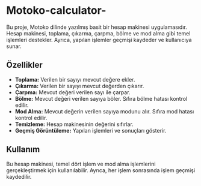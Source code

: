 # Motoko-calculator-

Bu proje, Motoko dilinde yazılmış basit bir hesap makinesi uygulamasıdır. Hesap makinesi, toplama, çıkarma, çarpma, bölme ve mod alma gibi temel işlemleri destekler. Ayrıca, yapılan işlemler geçmişi kaydeder ve kullanıcıya sunar.

## Özellikler

- **Toplama:** Verilen bir sayıyı mevcut değere ekler.
- **Çıkarma:** Verilen bir sayıyı mevcut değerden çıkarır.
- **Çarpma:** Mevcut değeri verilen sayı ile çarpar.
- **Bölme:** Mevcut değeri verilen sayıya böler. Sıfıra bölme hatası kontrol edilir.
- **Mod Alma:** Mevcut değerin verilen sayıya modunu alır. Sıfıra mod hatası kontrol edilir.
- **Temizleme:** Hesap makinesinin değerini sıfırlar.
- **Geçmiş Görüntüleme:** Yapılan işlemleri ve sonuçları gösterir.

## Kullanım

Bu hesap makinesi, temel dört işlem ve mod alma işlemlerini gerçekleştirmek için kullanılabilir. Ayrıca, her işlem sonrasında işlem geçmişi kaydedilir.
